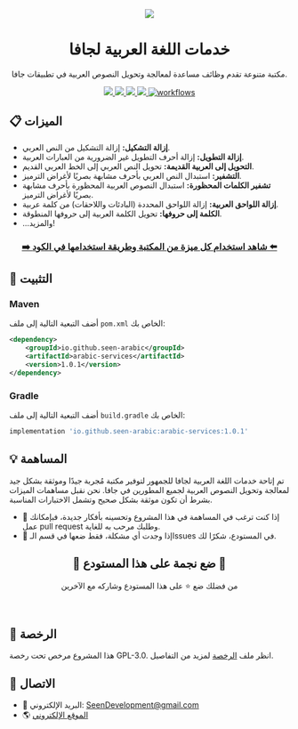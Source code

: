 <div align="center">
  <a href="/README.md">
    <img src="https://user-images.githubusercontent.com/48678280/174651387-5b23ab0a-792f-421b-a5bc-73f74e8f36b5.png">
  </a>
</div>

<h1 align="center">خدمات اللغة العربية لجافا</h1>

<p align="center">
  مكتبة متنوعة تقدم وظائف مساعدة لمعالجة وتحويل النصوص العربية في تطبيقات جافا.
</p>

<div align="center">
<a href="https://github.com/Seen-Arabic/Arabic-Services-Java/stargazers">
<img src="https://img.shields.io/github/stars/Seen-Arabic/Arabic-Services-Java"/>
</a>
<a href="https://github.com/Seen-Arabic/Arabic-Services-Java/issues">
<img src="https://img.shields.io/github/issues/Seen-Arabic/Arabic-Services-Java"/>
</a>
<a href="https://github.com/Seen-Arabic/Arabic-Services-Java/network/members">
<img src="https://img.shields.io/github/forks/Seen-Arabic/Arabic-Services-Java"/>
</a>
<a href="https://github.com/Seen-Arabic/Arabic-Services-Java/blob/main/LICENSE">
<img src="https://img.shields.io/github/license/Seen-Arabic/Arabic-Services-Java"/>
</a>
<a href="https://github.com/Seen-Arabic/Arabic-Services-Java/actions/workflows/build_and_test.yml">
<img src="https://github.com/Seen-Arabic/Arabic-Services-Java/actions/workflows/build_and_test.yml/badge.svg" alt="workflows">
</a>
</div>

## 📋 الميزات

-   **إزالة التشكيل:** إزالة التشكيل من النص العربي.
-   **إزالة التطويل:** إزالة أحرف التطويل غير الضرورية من العبارات العربية.
-   **التحويل إلى العربية القديمة:** تحويل النص العربي إلى الخط العربي القديم.
-   **التشفير:** استبدال النص العربي بأحرف مشابهة بصريًا لأغراض الترميز.
-   **تشفير الكلمات المحظورة:** استبدال النصوص العربية المحظورة بأحرف مشابهة بصريًا لأغراض الترميز.
-   **إزالة اللواحق العربية:** إزالة اللواحق المحددة (البادئات واللاحقات) من كلمة عربية.
-   **الكلمة إلى حروفها:** تحويل الكلمة العربية إلى حروفها المنطوقة.
-   ...والمزيد!

<h3 align="center"><a href="https://github.com/Seen-Arabic/Arabic-Services-Java/wiki/Features%E2%80%90Documentation%E2%80%90AR">➡️ شاهد استخدام كل ميزة من المكتبة وطريقة استخدامها في الكود ⬅️</a></h3>

## 🚀 التثبيت

### Maven

أضف التبعية التالية إلى ملف `pom.xml` الخاص بك:

```xml
<dependency>
    <groupId>io.github.seen-arabic</groupId>
    <artifactId>arabic-services</artifactId>
    <version>1.0.1</version>
</dependency>
```

### Gradle

أضف التبعية التالية إلى ملف `build.gradle` الخاص بك:

```groovy
implementation 'io.github.seen-arabic:arabic-services:1.0.1'
```

## 💡 المساهمة

تم إتاحة خدمات اللغة العربية لجافا للجمهور لتوفير مكتبة مُجربة جيدًا وموثقة بشكل جيد لمعالجة وتحويل النصوص العربية لجميع المطورين في جافا. نحن نقبل مساهمات الميزات بشرط أن تكون موثقة بشكل صحيح وتشمل الاختبارات المناسبة.

- 🚀 إذا كنت ترغب في المساهمة في هذا المشروع وتحسينه بأفكار جديدة، فبإمكانك عمل pull request وطلبك مرحب به للغاية.
- 📝 إذا وجدت أي مشكلة، فقط ضعها في قسم الـIssues في المستودع، شكرًا لك.

<div align="center">
<h2>🌟 ضع نجمة على هذا المستودع 🌟</h2>

من فضلك ضع ⭐️ على هذا المستودع وشاركه مع الآخرين

</div>

<br>

## 📜 الرخصة

هذا المشروع مرخص تحت رخصة GPL-3.0. انظر ملف [الرخصة](./LICENSE) لمزيد من التفاصيل.

## 💬 الاتصال

-   📩 البريد الإلكتروني: [SeenDevelopment@gmail.com](mailto:SeenDevelopment@gmail.com)
- 🌎 [الموقع الإلكتروني](https://seen-arabic.github.io/)
